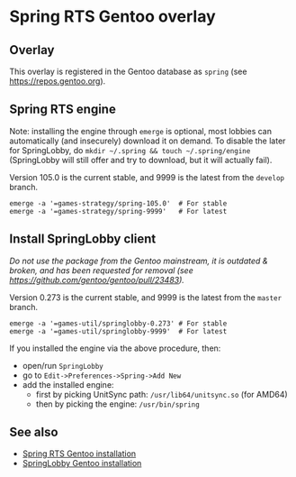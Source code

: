 # Spring RTS Gentoo overlay

## Overlay

This overlay is registered in the Gentoo database as `spring` (see https://repos.gentoo.org).

## Spring RTS engine

Note: installing the engine through `emerge` is optional, most lobbies can automatically (and insecurely) download it on demand. To disable the later for SpringLobby, do `mkdir ~/.spring && touch ~/.spring/engine` (SpringLobby will still offer and try to download, but it will actually fail).

Version 105.0 is the current stable, and 9999 is the latest from the `develop` branch.

```
emerge -a '=games-strategy/spring-105.0'  # For stable
emerge -a '=games-strategy/spring-9999'   # For latest
```

## Install SpringLobby client

*Do not use the package from the Gentoo mainstream, it is outdated & broken, and has been requested for removal (see https://github.com/gentoo/gentoo/pull/23483).*

Version 0.273 is the current stable, and 9999 is the latest from the `master` branch.

```
emerge -a '=games-util/springlobby-0.273' # For stable
emerge -a '=games-util/springlobby-9999'  # For latest

```

If you installed the engine via the above procedure, then:
- open/run `SpringLobby`
- go to `Edit->Preferences->Spring->Add New`
- add the installed engine:
  - first by picking UnitSync path: `/usr/lib64/unitsync.so` (for AMD64)
  - then by picking the engine: `/usr/bin/spring`

## See also

- [Spring RTS Gentoo installation](https://springrts.com/wiki/Gentoo_install)
- [SpringLobby Gentoo installation](https://github.com/springlobby/springlobby/wiki/Install#Gentoo)
